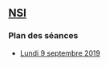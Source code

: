 ## [NSI](https://edisondelorgues.github.io/NSI/)

### Plan des séances

* [Lundi 9 septembre 2019](https://edisondelorgues.github.io/NSI/190909)

